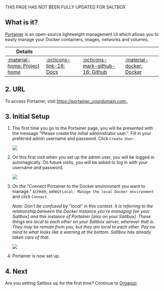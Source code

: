 THIS PAGE HAS NOT BEEN FULLY UPDATED FOR SALTBOX

## What is it?

[Portainer](https://portainer.io/) is an open-source lightweight management UI which allows you to easily manage your Docker containers, images, networks and volumes.

| Details     |             |             |             |
|-------------|-------------|-------------|-------------|
| [:material-home: Project home ](https://portainer.io/) | [:octicons-link-16: Docs](https://docs.portainer.io//) | [:octicons-mark-github-16: Github](https://github.com/portainer/portainer/) | [:material-docker: Docker ](https://hub.docker.com/r/portainer/portainer-ce)|

## 2. URL

To access Portainer, visit  https://portainer._yourdomain.com_

## 3. Initial Setup

1. The first time you go to the Portainer page, you will be presented with the message "Please create the initial administrator user.". Fill in your preferred admin username and password. Click `Create User`.

    ![](/images/portainer/portainer-01.png)

2. On this first visit when you set up the admin user, you will be logged in automagically. On future visits, you will be asked to log in with your username and password.

    ![](/images/portainer/portainer-02.png)

3. On the "Connect Portainer to the Docker environment you want to manage." screen, select `Local: Manage the local Docker environment` and click `Connect`.

    _Note: Don't be confused by "local" in this context.  It is referring to the relationship between the Docker instance you're managing [on your Saltbox] and this instance of Portainer [also on your Saltbox].  These things are local to each other on your Saltbox server, wherever that is.  They may be remote from you, but they are local to each other.  Pay no mind to what looks like a warning at the bottom.  Saltbox has already taken care of that._

    ![](/images/portainer/portainer-03.png)

4. Portainer is now set up.

## 4. Next

Are you setting Saltbox up for the first time?  Continue to [Organizr](/organizr/).
